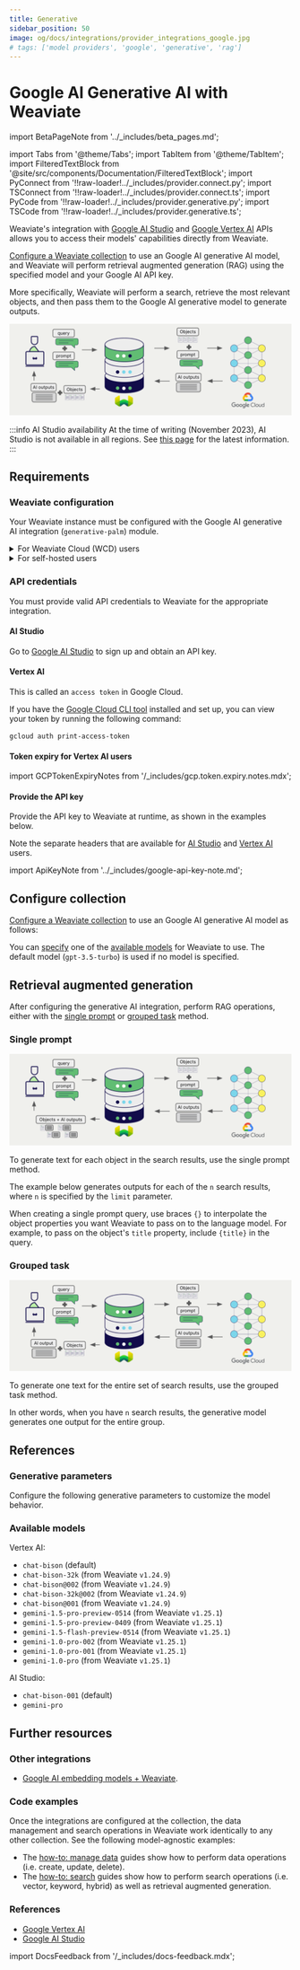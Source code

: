 ```yaml
---
title: Generative
sidebar_position: 50
image: og/docs/integrations/provider_integrations_google.jpg
# tags: ['model providers', 'google', 'generative', 'rag']
---
```


# Google AI Generative AI with Weaviate

import BetaPageNote from '../_includes/beta_pages.md';

<BetaPageNote />

import Tabs from '@theme/Tabs';
import TabItem from '@theme/TabItem';
import FilteredTextBlock from '@site/src/components/Documentation/FilteredTextBlock';
import PyConnect from '!!raw-loader!../_includes/provider.connect.py';
import TSConnect from '!!raw-loader!../_includes/provider.connect.ts';
import PyCode from '!!raw-loader!../_includes/provider.generative.py';
import TSCode from '!!raw-loader!../_includes/provider.generative.ts';

Weaviate's integration with [Google AI Studio](https://ai.google.dev/?utm_source=weaviate&utm_medium=referral&utm_campaign=partnerships&utm_content=) and [Google Vertex AI](https://cloud.google.com/vertex-ai) APIs allows you to access their models' capabilities directly from Weaviate.

[Configure a Weaviate collection](#configure-collection) to use an Google AI generative AI model, and Weaviate will perform retrieval augmented generation (RAG) using the specified model and your Google AI API key.

More specifically, Weaviate will perform a search, retrieve the most relevant objects, and then pass them to the Google AI generative model to generate outputs.

![RAG integration illustration](../_includes/integration_google_rag.png)

:::info AI Studio availability
At the time of writing (November 2023), AI Studio is not available in all regions. See [this page](https://ai.google.dev/gemini-api/docs/available-regions) for the latest information.
:::

## Requirements

### Weaviate configuration

Your Weaviate instance must be configured with the Google AI generative AI integration (`generative-palm`) module.

<details>
  <summary>For Weaviate Cloud (WCD) users</summary>

This integration is enabled by default on Weaviate Cloud (WCD) serverless managed instances.

</details>

<details>
  <summary>For self-hosted users</summary>

- Check the [cluster metadata](../../config-refs/meta.md) to verify if the module is enabled.
- Follow the [how-to configure modules](../../configuration/modules.md) guide to enable the module in Weaviate.

</details>

### API credentials

You must provide valid API credentials to Weaviate for the appropriate integration.

#### AI Studio

Go to [Google AI Studio](https://aistudio.google.com/app/apikey/?utm_source=weaviate&utm_medium=referral&utm_campaign=partnerships&utm_content=) to sign up and obtain an API key.

#### Vertex AI

This is called an `access token` in Google Cloud.

If you have the [Google Cloud CLI tool](https://cloud.google.com/cli) installed and set up, you can view your token by running the following command:

```shell
gcloud auth print-access-token
```

#### Token expiry for Vertex AI users

import GCPTokenExpiryNotes from '/_includes/gcp.token.expiry.notes.mdx';

<GCPTokenExpiryNotes/>

#### Provide the API key

Provide the API key to Weaviate at runtime, as shown in the examples below.

Note the separate headers that are available for [AI Studio](#ai-studio) and [Vertex AI](#vertex-ai) users.

import ApiKeyNote from '../_includes/google-api-key-note.md';

<ApiKeyNote />

<Tabs groupId="languages">

 <TabItem value="py" label="Python (v4)">
    <FilteredTextBlock
      text={PyConnect}
      startMarker="# START GoogleInstantiation"
      endMarker="# END GoogleInstantiation"
      language="py"
    />
  </TabItem>

 <TabItem value="js" label="JS/TS (Beta)">
    <FilteredTextBlock
      text={TSConnect}
      startMarker="// START GoogleInstantiation"
      endMarker="// END GoogleInstantiation"
      language="ts"
    />
  </TabItem>

</Tabs>

## Configure collection

[Configure a Weaviate collection](../../manage-data/collections.mdx#specify-a-generative-module) to use an Google AI generative AI model as follows:

<Tabs groupId="languages">
  <TabItem value="py" label="Python (v4)">
    <FilteredTextBlock
      text={PyCode}
      startMarker="# START BasicGenerativeGoogle"
      endMarker="# END BasicGenerativeGoogle"
      language="py"
    />
  </TabItem>

  <TabItem value="js" label="JS/TS (Beta)">
    <FilteredTextBlock
      text={TSCode}
      startMarker="// START BasicGenerativeGoogle"
      endMarker="// END BasicGenerativeGoogle"
      language="ts"
    />
  </TabItem>

</Tabs>

You can [specify](#generative-parameters) one of the [available models](#available-models) for Weaviate to use. The default model (`gpt-3.5-turbo`) is used if no model is specified.

## Retrieval augmented generation

After configuring the generative AI integration, perform RAG operations, either with the [single prompt](#single-prompt) or [grouped task](#grouped-task) method.

### Single prompt

![Single prompt RAG integration generates individual outputs per search result](../_includes/integration_google_rag_single.png)

To generate text for each object in the search results, use the single prompt method.

The example below generates outputs for each of the `n` search results, where `n` is specified by the `limit` parameter.

When creating a single prompt query, use braces `{}` to interpolate the object properties you want Weaviate to pass on to the language model. For example, to pass on the object's `title` property, include `{title}` in the query.

<Tabs groupId="languages">

 <TabItem value="py" label="Python (v4)">
    <FilteredTextBlock
      text={PyCode}
      startMarker="# START SinglePromptExample"
      endMarker="# END SinglePromptExample"
      language="py"
    />
  </TabItem>

 <TabItem value="js" label="JS/TS (Beta)">
    <FilteredTextBlock
      text={TSCode}
      startMarker="// START SinglePromptExample"
      endMarker="// END SinglePromptExample"
      language="ts"
    />
  </TabItem>

</Tabs>

### Grouped task

![Grouped task RAG integration generates one output for the set of search results](../_includes/integration_google_rag_grouped.png)

To generate one text for the entire set of search results, use the grouped task method.

In other words, when you have `n` search results, the generative model generates one output for the entire group.

<Tabs groupId="languages">

 <TabItem value="py" label="Python (v4)">
    <FilteredTextBlock
      text={PyCode}
      startMarker="# START GroupedTaskExample"
      endMarker="# END GroupedTaskExample"
      language="py"
    />
  </TabItem>

 <TabItem value="js" label="JS/TS (Beta)">
    <FilteredTextBlock
      text={TSCode}
      startMarker="// START GroupedTaskExample"
      endMarker="// END GroupedTaskExample"
      language="ts"
    />
  </TabItem>

</Tabs>

## References

### Generative parameters

Configure the following generative parameters to customize the model behavior.

<Tabs groupId="languages">
  <TabItem value="py" label="Python (v4)">
    <FilteredTextBlock
      text={PyCode}
      startMarker="# START FullGenerativeGoogle"
      endMarker="# END FullGenerativeGoogle"
      language="py"
    />
  </TabItem>

  <TabItem value="js" label="JS/TS (Beta)">
    <FilteredTextBlock
      text={TSCode}
      startMarker="// START FullGenerativeGoogle"
      endMarker="// END FullGenerativeGoogle"
      language="ts"
    />
  </TabItem>

</Tabs>

### Available models

Vertex AI:
- `chat-bison` (default)
- `chat-bison-32k` (from Weaviate `v1.24.9`)
- `chat-bison@002` (from Weaviate `v1.24.9`)
- `chat-bison-32k@002` (from Weaviate `v1.24.9`)
- `chat-bison@001` (from Weaviate `v1.24.9`)
- `gemini-1.5-pro-preview-0514` (from Weaviate `v1.25.1`)
- `gemini-1.5-pro-preview-0409` (from Weaviate `v1.25.1`)
- `gemini-1.5-flash-preview-0514` (from Weaviate `v1.25.1`)
- `gemini-1.0-pro-002` (from Weaviate `v1.25.1`)
- `gemini-1.0-pro-001` (from Weaviate `v1.25.1`)
- `gemini-1.0-pro` (from Weaviate `v1.25.1`)

AI Studio:
- `chat-bison-001` (default)
- `gemini-pro`
<!-- - `gemini-pro-vision` (from Weaviate `v1.24.2`) -->

## Further resources

### Other integrations

- [Google AI embedding models + Weaviate](./embeddings.md).

### Code examples

Once the integrations are configured at the collection, the data management and search operations in Weaviate work identically to any other collection. See the following model-agnostic examples:

- The [how-to: manage data](../../manage-data/index.md) guides show how to perform data operations (i.e. create, update, delete).
- The [how-to: search](../../search/index.md) guides show how to perform search operations (i.e. vector, keyword, hybrid) as well as retrieval augmented generation.

### References

- [Google Vertex AI](https://cloud.google.com/vertex-ai)
- [Google AI Studio](https://ai.google.dev/?utm_source=weaviate&utm_medium=referral&utm_campaign=partnerships&utm_content=)

import DocsFeedback from '/_includes/docs-feedback.mdx';

<DocsFeedback/>
